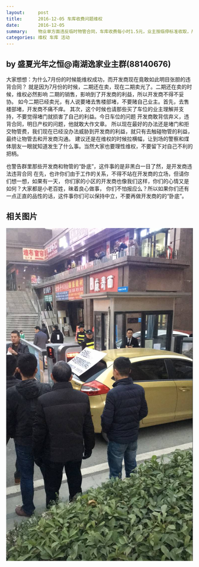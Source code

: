 ```yaml
---
layout:     post
title:      2016-12-05 车库收费问题维权
date:       2016-12-05
summary:    物业单方面违反临时物管合同，车库收费每小时1.5元，业主按临停标准收取，严重损害业主利益.
categories: 维权 车库 活动
---
```


## by 盛夏光年之恒@南湖逸家业主群(88140676)

大家想想：为什么7月份的时候能维权成功，而开发商现在竟敢如此明目张胆的违背合同？
就是因为7月份的时候，二期还在卖，现在二期卖光了。二期还在卖的时候，维权必然影响
二期的销售，影响到了开发商的利益，所以开发商不得不妥协。
如今二期已经卖光，有人说要堵去售楼部堵，不要赌自己业主。首先，去售楼部堵，开发商不痛不痒。
其次，这个时候也请那些买了车位的业主理解并支持，不要觉得堵门就损害了自己的利益。今日车位的问题
开发商敢背信弃义，违背合同，明日产权的问题，他就敢大作文章。
所以现在最好的办法还是堵门和拒交物管费，我们现在已经没办法威胁到开发商的利益，就只有去触碰物管的利益，
最终让物管去和开发商沟通。
建议还是在维权的时候拉横幅，让到场的警察和煤体朋友一眼就知道发生了什么事。当然大家也要理性维权，不要留下对自己不利的把柄。

也警告群里那些开发商和物管的“卧底”，这件事的是非黑白一目了然，是开发商违法违背合同
在先，也许你们由于工作的关系，不得不站在开发商的立场，但请你们想一想，如果有一天，
你们家的小区的开发商也像我们这样，你们的心情又是如何？大家都是小老百姓，昧着良心做事，
你们不怕报应么？所以如果你们还有一点正直的品性的话，这件事你们可以保持中立，不要再做开发商的的“卧底”。

## 相关图片

![image](/images/QQ20161205-0.jpg)

